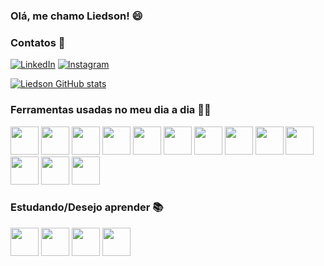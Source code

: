### Olá, me chamo Liedson! 😄

### Contatos 📱
[![LinkedIn](https://img.shields.io/badge/LinkedIn-0077B5?style=for-the-badge&logo=linkedin&logoColor=white)](https://www.linkedin.com/in/liedson-augusto-0b10b8215/)
[![Instagram](https://img.shields.io/badge/Instagram-E4405F?style=for-the-badge&logo=instagram&logoColor=white)](https://www.instagram.com/_liedaug/)

[![Liedson GitHub stats](https://github-readme-stats.vercel.app/api?username=LiedsonAugusto&show_icons=true&theme=dark&bg_color=0d1117&hide_border=true)](https://github.com/LiedsonAugusto)

### Ferramentas usadas no meu dia a dia 👨‍💻
<div style="display: inline_block">
  <img  width="45px"src="https://cdn.jsdelivr.net/gh/devicons/devicon/icons/python/python-original.svg" />
  <img width="45px" src="https://cdn.jsdelivr.net/gh/devicons/devicon/icons/java/java-original-wordmark.svg" />
  <img width="45px"src="https://cdn.jsdelivr.net/gh/devicons/devicon/icons/spring/spring-original.svg" />
  <img width="45px"src="https://cdn.jsdelivr.net/gh/devicons/devicon/icons/html5/html5-original.svg" />
  <img width="45px"src="https://cdn.jsdelivr.net/gh/devicons/devicon/icons/css3/css3-original.svg" />
  <img width="45px"src="https://cdn.jsdelivr.net/gh/devicons/devicon/icons/javascript/javascript-original.svg" />
  <img width="45px"src="https://cdn.jsdelivr.net/gh/devicons/devicon/icons/git/git-original.svg" />
  <img width="45px"src="https://cdn.jsdelivr.net/gh/devicons/devicon/icons/mysql/mysql-original.svg" />
  <img width="45px"src="https://cdn.jsdelivr.net/gh/devicons/devicon/icons/mongodb/mongodb-original.svg" />
  <img width="45px" src="https://cdn.jsdelivr.net/gh/devicons/devicon/icons/react/react-original.svg" />
  <img width="45px"src="https://cdn.jsdelivr.net/gh/devicons/devicon/icons/bootstrap/bootstrap-original.svg" />
  <img width="45px"src="https://cdn.jsdelivr.net/gh/devicons/devicon/icons/sass/sass-original.svg" />
  <img width="45px"src="https://cdn.jsdelivr.net/gh/devicons/devicon/icons/tailwindcss/tailwindcss-original-wordmark.svg" />
</div>

### Estudando/Desejo aprender 📚
<div style="display: inline_block">
  <img width="45px"src="https://cdn.jsdelivr.net/gh/devicons/devicon/icons/typescript/typescript-original.svg" />
  <img width="45px"src="https://cdn.jsdelivr.net/gh/devicons/devicon/icons/docker/docker-plain-wordmark.svg" />
  <img width="45px" src="https://cdn.jsdelivr.net/gh/devicons/devicon/icons/nestjs/nestjs-plain.svg" />
  <img width="45px" src="https://cdn.jsdelivr.net/gh/devicons/devicon/icons/nextjs/nextjs-original-wordmark.svg"" />
</div><br/>
